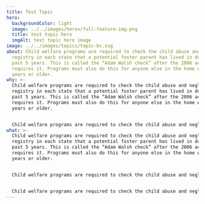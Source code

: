 ```yaml
---
title: Test Topic
hero:
  backgroundColor: light
  image: ../../images/heros/full-feature-img.png
  title: test topic hero
  imgAlt: test topic hero image
image: ../../images/topics/topic-bc.svg
about: Child welfare programs are required to check the child abuse and neglect
  registry in each state that a potential foster parent has lived in during the
  past 5 years. This is called the “Adam Walsh check” after the 2006 act that
  requires it. Programs must also do this for anyone else in the home who’s 18
  years or older.
why: >-
  Child welfare programs are required to check the child abuse and neglect
  registry in each state that a potential foster parent has lived in during the
  past 5 years. This is called the “Adam Walsh check” after the 2006 act that
  requires it. Programs must also do this for anyone else in the home who’s 18
  years or older.


  Child welfare programs are required to check the child abuse and neglect registry in each state that a potential foster parent has lived in during the past 5 years. This is called the “Adam Walsh check” after the 2006 act that requires it. Programs must also do this for anyone else in the home who’s 18 years or older.
what: >-
  Child welfare programs are required to check the child abuse and neglect
  registry in each state that a potential foster parent has lived in during the
  past 5 years. This is called the “Adam Walsh check” after the 2006 act that
  requires it. Programs must also do this for anyone else in the home who’s 18
  years or older.


  Child welfare programs are required to check the child abuse and neglect registry in each state that a potential foster parent has lived in during the past 5 years. This is called the “Adam Walsh check” after the 2006 act that requires it. Programs must also do this for anyone else in the home who’s 18 years or older.


  Child welfare programs are required to check the child abuse and neglect registry in each state that a potential foster parent has lived in during the past 5 years. This is called the “Adam Walsh check” after the 2006 act that requires it. Programs must also do this for anyone else in the home who’s 18 years or older.
---
```

